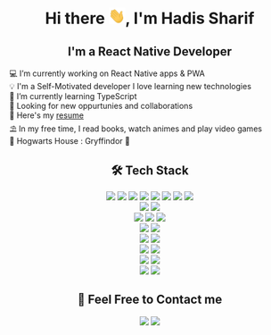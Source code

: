<p>
<h1 align="center">Hi there <img src="https://raw.githubusercontent.com/ABSphreak/ABSphreak/master/gifs/Hi.gif"
        width="30px">, I'm Hadis Sharif</h1>
<h2 align="center">I'm a React Native Developer</h2>
</p>

<p align="left">
    💻 I’m currently working on React Native apps & PWA
    <br />
    💡 I'm a Self-Motivated developer I love learning new technologies
    <br />
    🌱 I’m currently learning TypeScript
    <br />
    🔭 Looking for new oppurtunies and collaborations
    <br />
    📄 Here's my <a
        href="https://github.com/HadisSharif/HadisSharif/blob/main/Fatemeh%20Sharif-React%20Native%20Developer%20Resume.pdf">resume</a>
    <br />
    ⛱️ In my free time, I read books, watch animes and play video games
    <br />
    🏰 Hogwarts House : Gryffindor 🦁
</p>

<h2 align="center"> 🛠 Tech Stack</h2>

<p align="center">
    <img src="https://img.shields.io/badge/React_Native-20232A?style=for-the-badge&logo=react&logoColor=61DAFB" />
    <img src="https://img.shields.io/badge/JavaScript-F7DF1E?style=for-the-badge&logo=javascript&logoColor=black" />
    <img src="https://img.shields.io/badge/Redux-593D88?style=for-the-badge&logo=redux&logoColor=white" />
    <img src="https://img.shields.io/badge/React-20232A?style=for-the-badge&logo=react&logoColor=61DAFB" />
    <img src="https://img.shields.io/badge/Android-3DDC84?style=for-the-badge&logo=android&logoColor=white" />
    <img src="https://img.shields.io/badge/iOS-000000?style=for-the-badge&logo=ios&logoColor=white" />
    <img
        src="https://img.shields.io/badge/styled--components-DB7093?style=for-the-badge&logo=styled-components&logoColor=white" />
    <img src="https://img.shields.io/badge/gradle-02303A?style=for-the-badge&logo=gradle&logoColor=white" />
    <br />
    <img src="https://img.shields.io/badge/Realm-39477F?style=for-the-badge&logo=realm&logoColor=white" />
    <img src="https://img.shields.io/badge/MongoDB-%234ea94b.svg?style=for-the-badge&logo=mongodb&logoColor=white" />
    <br />
    <img src="https://img.shields.io/badge/Xcode-007ACC?style=for-the-badge&logo=Xcode&logoColor=white" />
    <img
        src="https://img.shields.io/badge/VisualStudioCode-0078d7.svg?style=for-the-badge&logo=visual-studio-code&logoColor=white" />
    <img
        src="https://img.shields.io/badge/Android%20Studio-3DDC84.svg?style=for-the-badge&logo=android-studio&logoColor=white" />
    <br />
    <img src="https://img.shields.io/badge/Git-F05032?style=for-the-badge&logo=git&logoColor=whit" />
    <img src="https://img.shields.io/badge/gitlab-%23181717.svg?style=for-the-badge&logo=gitlab&logoColor=white" />
    <br />
    <img src="https://img.shields.io/badge/Express.js-000000?style=for-the-badge&logo=express&logoColor=white" />
    <img src="https://img.shields.io/badge/Node.js-339933?style=for-the-badge&logo=nodedotjs&logoColor=white" />
    <br />
    <img src="https://img.shields.io/badge/Jira-0052CC?style=for-the-badge&logo=Jira&logoColor=white" />
    <img src="https://img.shields.io/badge/Postman-FF6C37?style=for-the-badge&logo=postman&logoColor=white" />
    <br />
    <img src="https://img.shields.io/badge/Jest-C21325?style=for-the-badge&logo=jest&logoColor=white)" />
    <img src="https://img.shields.io/badge/firebase-ffca28?style=for-the-badge&logo=firebase&logoColor=black" />
    <br />
    <img src="https://img.shields.io/badge/mac%20os-000000?style=for-the-badge&logo=apple&logoColor=white" />
    <img src="https://img.shields.io/badge/Windows-0078D6?style=for-the-badge&logo=windows&logoColor=white" />
</p>


<h2 align="center"> 🤝 Feel Free to Contact me</h2>

<p align="center">
    <a href="https://www.linkedin.com/in/hadis-sharif-83a64a36/"> <img
            src="https://img.shields.io/badge/LinkedIn-0077B5?style=for-the-badge&logo=linkedin&logoColor=white" /></a>
    <a href="mailto:hadis.sharif@gmail.com"> <img
            src="https://img.shields.io/badge/Gmail-D14836?style=for-the-badge&logo=gmail&logoColor=white" /></a>
</p>
